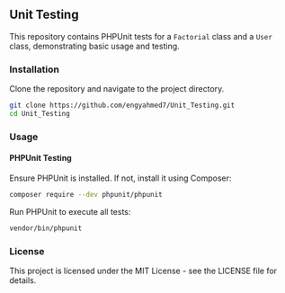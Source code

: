 ## Unit Testing

This repository contains PHPUnit tests for a `Factorial` class and a `User` class, demonstrating basic usage and testing.

### Installation

Clone the repository and navigate to the project directory.

```bash
git clone https://github.com/engyahmed7/Unit_Testing.git
cd Unit_Testing
```

### Usage

#### PHPUnit Testing

Ensure PHPUnit is installed. If not, install it using Composer:

```bash
composer require --dev phpunit/phpunit
```

Run PHPUnit to execute all tests:

```bash
vendor/bin/phpunit
```


### License

This project is licensed under the MIT License - see the LICENSE file for details.